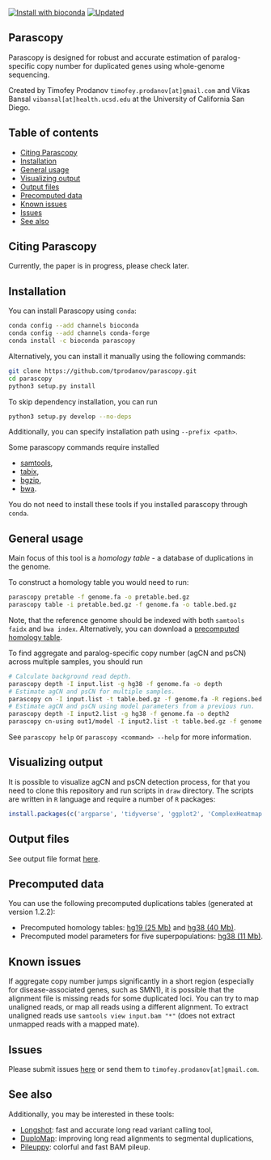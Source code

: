 [![Install with bioconda](https://img.shields.io/conda/v/bioconda/parascopy.svg?label=Install%20with%20conda&color=blueviolet&style=flat-square)](https://anaconda.org/bioconda/parascopy)
[![Updated](https://anaconda.org/bioconda/parascopy/badges/latest_release_date.svg?style=flat-square)](https://anaconda.org/bioconda/parascopy)

Parascopy
---------

Parascopy is designed for robust and accurate estimation of paralog-specific copy number for duplicated genes using whole-genome sequencing.

Created by Timofey Prodanov `timofey.prodanov[at]gmail.com` and Vikas Bansal `vibansal[at]health.ucsd.edu` at the University of California San Diego.

Table of contents
-----------------
* [Citing Parascopy](#citing-parascopy)
* [Installation](#installation)
* [General usage](#general-usage)
* [Visualizing output](#visualizing-output)
* [Output files](#output-files)
* [Precomputed data](#precomputed-data)
* [Known issues](#known-issues)
* [Issues](#issues)
* [See also](#see-also)

Citing Parascopy
----------------

Currently, the paper is in progress, please check later.

Installation
------------

You can install Parascopy using `conda`:
```bash
conda config --add channels bioconda
conda config --add channels conda-forge
conda install -c bioconda parascopy
```

Alternatively, you can install it manually using the following commands:
```bash
git clone https://github.com/tprodanov/parascopy.git
cd parascopy
python3 setup.py install
```

To skip dependency installation, you can run
```bash
python3 setup.py develop --no-deps
```

Additionally, you can specify installation path using `--prefix <path>`.

Some parascopy commands require installed
* [samtools](http://samtools.sourceforge.net),
* [tabix](http://www.htslib.org/doc/tabix.html),
* [bgzip](http://www.htslib.org/doc/bgzip.html),
* [bwa](https://github.com/lh3/bwa).

You do not need to install these tools if you installed parascopy through `conda`.

General usage
-------------

Main focus of this tool is a *homology table* - a database of duplications in the genome.

To construct a homology table you would need to run:
```bash
parascopy pretable -f genome.fa -o pretable.bed.gz
parascopy table -i pretable.bed.gz -f genome.fa -o table.bed.gz
```
Note, that the reference genome should be indexed with both `samtools faidx` and `bwa index`.
Alternatively, you can download a [precomputed homology table](#precomputed-data).

To find aggregate and paralog-specific copy number (agCN and psCN) across multiple samples, you should run
```bash
# Calculate background read depth.
parascopy depth -I input.list -g hg38 -f genome.fa -o depth
# Estimate agCN and psCN for multiple samples.
parascopy cn -I input.list -t table.bed.gz -f genome.fa -R regions.bed -d depth -o out1
# Estimate agCN and psCN using model parameters from a previous run.
parascopy depth -I input2.list -g hg38 -f genome.fa -o depth2
parascopy cn-using out1/model -I input2.list -t table.bed.gz -f genome.fa -d depth2 -o out2
```

See `parascopy help` or `parascopy <command> --help` for more information.

Visualizing output
------------------

It is possible to visualize agCN and psCN detection process, for that you need to clone this repository and run scripts
in `draw` directory. The scripts are written in `R` language and require a number of `R` packages:
```r
install.packages(c('argparse', 'tidyverse', 'ggplot2', 'ComplexHeatmap', 'viridis', 'circlize', 'ggthemes', 'RColorBrewer'))
```

Output files
------------

See output file format [here](docs/cn_output.md).

Precomputed data
----------------

You can use the following precomputed duplications tables (generated at version 1.2.2):
- Precomputed homology tables:
    [hg19 (25 Mb)](dl.dropboxusercontent.com/s/46un0ez0gmmtl1d/hg19.tar)
    and [hg38 (40 Mb)](https://dl.dropboxusercontent.com/s/bskoejwhh6id3na/hg38.tar).
- Precomputed model parameters for five superpopulations:
    [hg38 (11 Mb)](https://dl.dropboxusercontent.com/s/2td926g2jql3nsf/models.tar.gz).

Known issues
------------

If aggregate copy number jumps significantly in a short region (especially for disease-associated genes, such as SMN1),
it is possible that the alignment file is missing reads for some duplicated loci.
You can try to map unaligned reads, or map all reads using a different alignment.
To extract unaligned reads use `samtools view input.bam "*"` (does not extract unmapped reads with a mapped mate).

Issues
------
Please submit issues [here](https://github.com/tprodanov/parascopy/issues) or send them to `timofey.prodanov[at]gmail.com`.

See also
--------

Additionally, you may be interested in these tools:
* [Longshot](https://github.com/pjedge/longshot/): fast and accurate long read variant calling tool,
* [DuploMap](https://gitlab.com/tprodanov/duplomap): improving long read alignments to segmental duplications,
* [Pileuppy](https://gitlab.com/tprodanov/pileuppy): colorful and fast BAM pileup.
